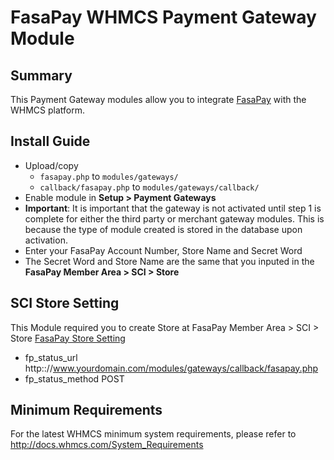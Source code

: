 # FasaPay WHMCS Payment Gateway Module #

## Summary ##

This Payment Gateway modules allow you to integrate [FasaPay](https://www.fasapay.com) with the WHMCS
platform.

## Install Guide ##

* Upload/copy
  * ```fasapay.php``` to ```modules/gateways/```
  * ```callback/fasapay.php``` to ```modules/gateways/callback/```
* Enable module in __Setup > Payment Gateways__
* __Important__: It is important that the gateway is not activated until step 1 is complete for either the third party or merchant gateway modules. This is because the type of module created is stored in the database upon activation.
* Enter your FasaPay Account Number, Store Name and Secret Word
* The Secret Word and Store Name are the same that you inputed in the __FasaPay Member Area > SCI > Store__

## SCI Store Setting ##
This Module required you to create Store at FasaPay Member Area > SCI > Store
[FasaPay Store Setting](https://www.fasapay.com/member/sci/store)

* fp_status_url
   http:://www.yourdomain.com/modules/gateways/callback/fasapay.php
* fp_status_method
   POST

## Minimum Requirements ##

For the latest WHMCS minimum system requirements, please refer to
http://docs.whmcs.com/System_Requirements
